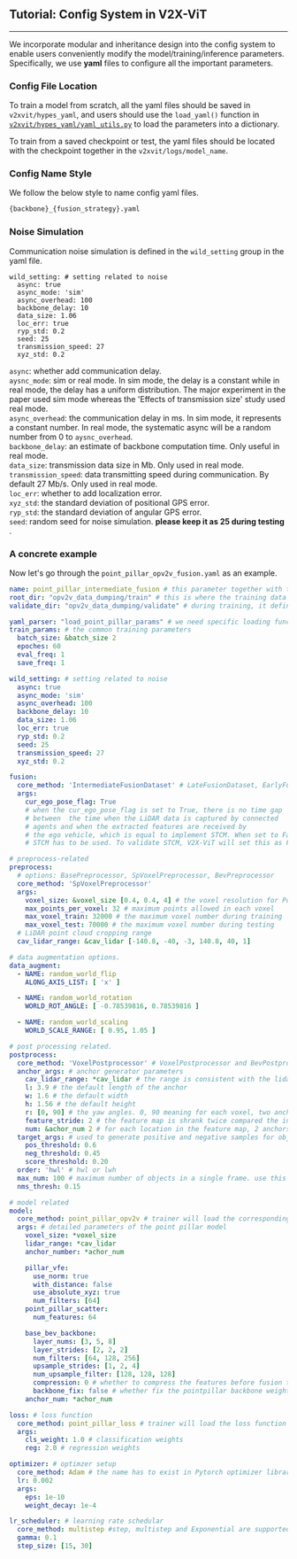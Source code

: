 ## Tutorial: Config System in V2X-ViT

---
We incorporate modular and inheritance design into the config system to enable users conveniently
modify the model/training/inference parameters. Specifically, we use **yaml** files to configure all the 
important parameters.

### Config File Location
To train a model from scratch, all the yaml files should be saved in `v2xvit/hypes_yaml`, and users should use the `load_yaml()` function in [`v2xvit/hypes_yaml/yaml_utils.py`](https://github.com/DerrickXuNu/OpenCOOD/blob/main/opencood/hypes_yaml/yaml_utils.py#L8) to load the parameters into a dictionary.

To train from a saved checkpoint or test, the yaml files should be located with the checkpoint together in the `v2xvit/logs/model_name`.

### Config Name Style
We follow the below style to name config yaml files.
```python
{backbone}_{fusion_strategy}.yaml
```

### Noise Simulation
Communication noise simulation is defined in the `wild_setting` group in the yaml file.
```
wild_setting: # setting related to noise
  async: true
  async_mode: 'sim'
  async_overhead: 100
  backbone_delay: 10
  data_size: 1.06
  loc_err: true
  ryp_std: 0.2
  seed: 25
  transmission_speed: 27
  xyz_std: 0.2
```
`async`: whether add communication delay. <br>
`aysnc_mode`:  sim or real mode. In sim mode, the delay is a constant while in real mode, the delay has a uniform distribution.
The major experiment in the paper used sim mode whereas the 'Effects of transmission size' study used real
 mode. <br>
`async_overhead`: the communication delay in ms. In sim mode, it represents a constant number. In real mode,
the systematic async will be a random number from 0 to `aysnc_overhead`. <br>
`backbone_delay`: an estimate of backbone computation time. Only useful in real mode. <br>
`data_size`: transmission data size in Mb. Only used in real mode. <br>
`transmission_speed`: data transmitting speed during communication. By default 27 Mb/s. Only used in real mode. <br>
`loc_err`: whether to add localization error. <br>
`xyz_std`: the standard deviation of positional GPS error. <br>
`ryp_std`: the standard deviation of angular GPS error. <br>
`seed`: random seed for noise simulation. <strong>please keep it as 25 during testing </strong>.




### A concrete example
Now let's go through the `point_pillar_opv2v_fusion.yaml` as an example.

```yaml
name: point_pillar_intermediate_fusion # this parameter together with the current timestamp will  define the name of the saved folder for the model. 
root_dir: "opv2v_data_dumping/train" # this is where the training data locate
validate_dir: "opv2v_data_dumping/validate" # during training, it defines the validation folder. during testing, it defines the testing folder path.

yaml_parser: "load_point_pillar_params" # we need specific loading functions for different backbones.
train_params: # the common training parameters
  batch_size: &batch_size 2
  epoches: 60
  eval_freq: 1
  save_freq: 1

wild_setting: # setting related to noise
  async: true
  async_mode: 'sim'
  async_overhead: 100
  backbone_delay: 10
  data_size: 1.06
  loc_err: true
  ryp_std: 0.2
  seed: 25
  transmission_speed: 27
  xyz_std: 0.2

fusion:
  core_method: 'IntermediateFusionDataset' # LateFusionDataset, EarlyFusionDataset, and IntermediateFusionDataset are supported
  args:
    cur_ego_pose_flag: True
    # when the cur_ego_pose_flag is set to True, there is no time gap
    # between  the time when the LiDAR data is captured by connected
    # agents and when the extracted features are received by
    # the ego vehicle, which is equal to implement STCM. When set to False,
    # STCM has to be used. To validate STCM, V2X-ViT will set this as False.

# preprocess-related
preprocess:
  # options: BasePreprocessor, SpVoxelPreprocessor, BevPreprocessor
  core_method: 'SpVoxelPreprocessor'
  args:
    voxel_size: &voxel_size [0.4, 0.4, 4] # the voxel resolution for PointPillar
    max_points_per_voxel: 32 # maximum points allowed in each voxel
    max_voxel_train: 32000 # the maximum voxel number during training
    max_voxel_test: 70000 # the maximum voxel number during testing
  # LiDAR point cloud cropping range
  cav_lidar_range: &cav_lidar [-140.8, -40, -3, 140.8, 40, 1]

# data augmentation options.
data_augment:
  - NAME: random_world_flip
    ALONG_AXIS_LIST: [ 'x' ]

  - NAME: random_world_rotation
    WORLD_ROT_ANGLE: [ -0.78539816, 0.78539816 ]

  - NAME: random_world_scaling
    WORLD_SCALE_RANGE: [ 0.95, 1.05 ]

# post processing related.
postprocess:
  core_method: 'VoxelPostprocessor' # VoxelPostprocessor and BevPostprocessor are supported
  anchor_args: # anchor generator parameters
    cav_lidar_range: *cav_lidar # the range is consistent with the lidar cropping range to generate the correct ancrhors
    l: 3.9 # the default length of the anchor
    w: 1.6 # the default width
    h: 1.56 # the default height
    r: [0, 90] # the yaw angles. 0, 90 meaning for each voxel, two anchors will be generated with 0 and 90 degree yaw angle
    feature_stride: 2 # the feature map is shrank twice compared the input voxel tensor
    num: &achor_num 2 # for each location in the feature map, 2 anchors will be generated
  target_args: # used to generate positive and negative samples for object detection
    pos_threshold: 0.6 
    neg_threshold: 0.45
    score_threshold: 0.20
  order: 'hwl' # hwl or lwh
  max_num: 100 # maximum number of objects in a single frame. use this number to make sure different frames have the same dimension in the same batch
  nms_thresh: 0.15

# model related
model:
  core_method: point_pillar_opv2v # trainer will load the corresponding model python file with the same name
  args: # detailed parameters of the point pillar model
    voxel_size: *voxel_size 
    lidar_range: *cav_lidar
    anchor_number: *achor_num

    pillar_vfe:
      use_norm: true
      with_distance: false
      use_absolute_xyz: true
      num_filters: [64]
    point_pillar_scatter:
      num_features: 64

    base_bev_backbone:
      layer_nums: [3, 5, 8]
      layer_strides: [2, 2, 2]
      num_filters: [64, 128, 256]
      upsample_strides: [1, 2, 4]
      num_upsample_filter: [128, 128, 128]
      compression: 0 # whether to compress the features before fusion to reduce the bandwidth
      backbone_fix: false # whether fix the pointpillar backbone weights during training.
    anchor_num: *achor_num

loss: # loss function
  core_method: point_pillar_loss # trainer will load the loss function with the same name
  args:
    cls_weight: 1.0 # classification weights
    reg: 2.0 # regression weights

optimizer: # optimzer setup
  core_method: Adam # the name has to exist in Pytorch optimizer library
  lr: 0.002
  args:
    eps: 1e-10
    weight_decay: 1e-4

lr_scheduler: # learning rate schedular
  core_method: multistep #step, multistep and Exponential are supported
  gamma: 0.1
  step_size: [15, 30]

```